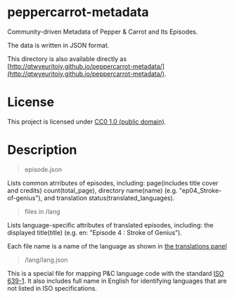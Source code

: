 # peppercarrot-metadata
Community-driven Metadata of Pepper &amp; Carrot and Its Episodes.

The data is written in JSON format.

This directory is also available directly as [http://qtwyeuritoiy.github.io/peppercarrot-metadata/](http://qtwyeuritoiy.github.io/peppercarrot-metadata/).

# License

This project is licensed under [CC0 1.0 (public domain)](https://creativecommons.org/publicdomain/zero/1.0/).

# Description

> episode.json

Lists common atrributes of episodes, including: page(includes title cover and credits) count(total_page), directory name(name) (e.g. "ep04_Stroke-of-genius"), and translation status(translated_languages).

> files in /lang

Lists language-specific attributes of translated episodes, including: the displayed title(title) (e.g. en: "Episode 4 : Stroke of Genius").

Each file name is a name of the language as shown in [the translations panel](https://www.peppercarrot.com/en/static6/sources&page=translation)

> /lang/lang.json

This is a special file for mapping P&C language code with the standard [ISO 639-1](https://en.m.wikipedia.org/wiki/ISO_639-1). It also includes full name in English for identifying languages that are not listed in ISO specifications.